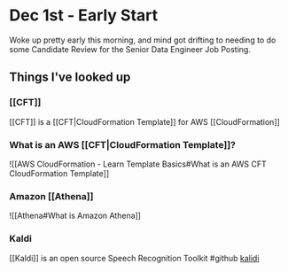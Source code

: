 # Dec 1st - Early Start

Woke up pretty early this morning, and mind got drifting to needing to do some Candidate Review for the Senior Data Engineer Job Posting.

## Things I've looked up

### [[CFT]] 

[[CFT]]  is a [[CFT|CloudFormation Template]] for AWS [[CloudFormation]]

### What is an AWS [[CFT|CloudFormation Template]]?

![[AWS CloudFormation - Learn Template Basics#What is an AWS CFT CloudFormation Template]]
	
	
### Amazon [[Athena]] 

![[Athena#What is Amazon Athena]]


### Kaldi
[[Kaldi]] is an open source Speech Recognition Toolkit
#github [kalidi](https://github.com/kaldi-asr/kaldi)